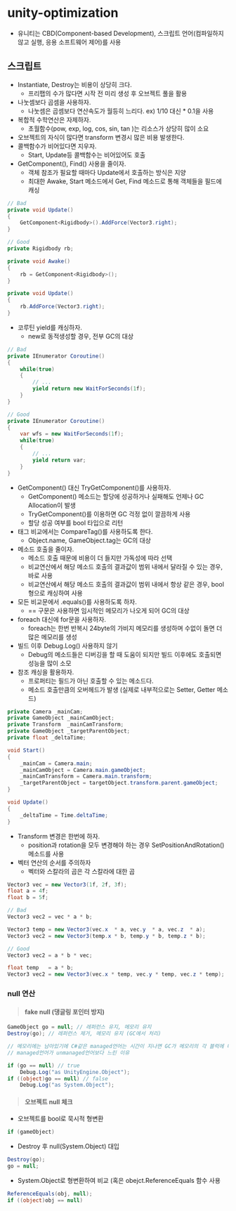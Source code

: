 # unity-optimization
- 유니티는 CBD(Component-based Development), 스크립트 언어(컴파일하지 않고 실행, 응용 소프트웨어 제어)를 사용

## 스크립트
- Instantiate, Destroy는 비용이 상당히 크다.
  - 프리팹의 수가 많다면 시작 전 미리 생성 후 오브젝트 풀을 활용
- 나눗셈보다 곱셈을 사용하자.
  - 나눗셈은 곱셈보다 연산속도가 월등히 느리다. ex) 1/10 대신 * 0.1을 사용
- 복합적 수학연산은 자제하자.
  - 초월함수(pow, exp, log, cos, sin, tan )는 리소스가 상당히 많이 소요
- 오브젝트의 자식이 많다면 transform 변경시 많은 비용 발생한다.
- 콜백함수가 비어있다면 지우자.
  - Start, Update등 콜백함수는 비어있어도 호출
- GetComponent(), Find() 사용을 줄이자.
  - 객체 참조가 필요할 때마다 Update에서 호출하는 방식은 지양
  - 최대한 Awake, Start 메소드에서 Get, Find 메소드로 통해 객체들을 필드에 캐싱
```cs
// Bad
private void Update()
{
    GetComponent<Rigidbody>().AddForce(Vector3.right);
}

// Good
private Rigidbody rb;

private void Awake()
{
    rb = GetComponent<Rigidbody>();
}

private void Update()
{
    rb.AddForce(Vector3.right);
}
```
- 코루틴 yield를 캐싱하자.
  - new로 동적생성할 경우, 전부 GC의 대상
```cs
// Bad
private IEnumerator Coroutine()
{
    while(true)
    {
        // ...
        yield return new WaitForSeconds(1f);
    }
}

// Good
private IEnumerator Coroutine()
{
	var wfs = new WaitForSeconds(1f);
    while(true)
    {
        // ...
        yield return var;
    }
}
```
- GetComponent() 대신 TryGetComponent()를 사용하자.
  - GetComponent() 메소드는 할당에 성공하거나 실패해도 언제나 GC Allocation이 발생
  - TryGetComponent()를 이용하면 GC 걱정 없이 깔끔하게 사용
  - 할당 성공 여부를 bool 타입으로 리턴
- 태그 비교에서는 CompareTag()를 사용하도록 한다.
  - Object.name, GameObject.tag는 GC의 대상
- 메소드 호출을 줄이자.
  - 메소드 호출 때문에 비용이 더 들지만 가독성에 따라 선택
  - 비교연산에서 해당 메소드 호출의 결과값이 범위 내에서 달라질 수 있는 경우, 바로 사용
  - 비교연산에서 해당 메소드 호출의 결과값이 범위 내에서 항상 같은 경우, bool형으로 캐싱하여 사용
- 모든 비교문에서 .equals()를 사용하도록 하자.
  - == 구문은 사용하면 임시적인 메모리가 나오게 되어 GC의 대상
- foreach 대신에 for문을 사용하자.
  - foreach는 한번 반복시 24byte의 가비지 메모리를 생성하며 수없이 돌면 더 많은 메모리를 생성
- 빌드 이후 Debug.Log() 사용하지 않기
  - Debug의 메소드들은 디버깅을 할 때 도움이 되지만 빌드 이후에도 호출되면 성능을 많이 소모
- 참조 캐싱을 활용하자.
  - 프로퍼티는 필드가 아닌 호출할 수 있는 메소드다.
  - 메소드 호출만큼의 오버헤드가 발생 (실제로 내부적으로는 Setter, Getter 메소드)
```cs
private Camera _mainCam;
private GameObject _mainCamObject;
private Transform  _mainCamTransform;
private GameObject _targetParentObject;
private float _deltaTime;

void Start()
{
    _mainCam = Camera.main;
    _mainCamObject = Camera.main.gameObject;
    _mainCamTransform = Camera.main.transform;
    _targetParentObject = targetObject.transform.parent.gameObject;
}

void Update()
{
    _deltaTime = Time.deltaTime;
}
```
- Transform 변경은 한번에 하자.
  - position과 rotation을 모두 변경해야 하는 경우 SetPositionAndRotation() 메소드를 사용
- 벡터 연산의 순서를 주의하자
  - 벡터와 스칼라의 곱은 각 스칼라에 대한 곱
```cs
Vector3 vec = new Vector3(1f, 2f, 3f);
float a = 4f;
float b = 5f;

// Bad
Vector3 vec2 = vec * a * b;

Vector3 temp = new Vector3(vec.x  * a, vec.y  * a, vec.z  * a);
Vector3 vec2 = new Vector3(temp.x * b, temp.y * b, temp.z * b);

// Good
Vector3 vec2 = a * b * vec;

float temp   = a * b;
Vector3 vec2 = new Vector3(vec.x * temp, vec.y * temp, vec.z * temp);
```

### null 연산
> #### fake null (댕글링 포인터 방지)
```cs
GameObject go = null; // 레퍼런스 유지, 메모리 유지
Destroy(go); // 레퍼런스 제거, 메모리 유지 (GC에서 처리)

// 메모리에는 남아있기에 C#같은 managed언어는 시간이 지나면 GC가 메모리의 각 블럭에 대한 레퍼런스의 수를 내부적으로 계속 추적하여 제거
// managed언어가 unmanaged언어보다 느린 이유

if (go == null) // true
    Debug.Log("as UnityEngine.Object");
if ((object)go == null) // false
    Debug.Log("as System.Object");
```
> #### 오브젝트 null 체크
- 오브젝트를 bool로 묵시적 형변환
```cs
if (gameObject)
```

- Destroy 후 null(System.Object) 대입
```cs
Destroy(go);
go = null;
```

- System.Object로 형변환하여 비교 (혹은 obejct.ReferenceEquals 함수 사용
```cs
ReferenceEquals(obj, null);  
if ((object)obj == null)
```
